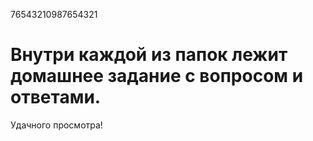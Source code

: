 76543210987654321
# Внутри каждой из папок лежит домашнее задание с вопросом и ответами.
Удачного просмотра!

